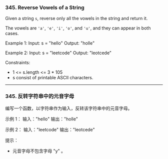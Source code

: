 ### 345. Reverse Vowels of a String

Given a string `s`, reverse only all the vowels in the string and return it.

The vowels are `'a'`, `'e'`, `'i'`, `'o'`, and `'u'`, and they can appear in both cases.

 

Example 1:
    Input: s = "hello"
    Output: "holle"

Example 2:
    Input: s = "leetcode"
    Output: "leotcede"

 

Constraints:
* 1 <= s.length <= 3 * 105
* s consist of printable ASCII characters.

---------------------------

### 345. 反转字符串中的元音字母

编写一个函数，以字符串作为输入，反转该字符串中的元音字母。

示例 1：
    输入："hello"
    输出："holle"

示例 2：
    输入："leetcode"
    输出："leotcede"

 

提示：
* 元音字母不包含字母 "y" 。